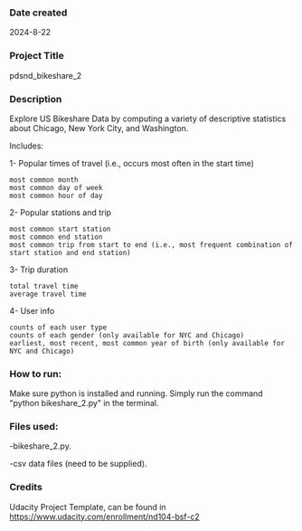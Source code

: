 
### Date created
2024-8-22

### Project Title
pdsnd_bikeshare_2

### Description
Explore US Bikeshare Data by computing a variety of descriptive statistics about Chicago, New York City, and Washington.

Includes:

1- Popular times of travel (i.e., occurs most often in the start time)

	most common month
	most common day of week
	most common hour of day

2- Popular stations and trip

	most common start station
	most common end station
	most common trip from start to end (i.e., most frequent combination of start station and end station)

3- Trip duration

	total travel time
	average travel time

4- User info

	counts of each user type
	counts of each gender (only available for NYC and Chicago)
	earliest, most recent, most common year of birth (only available for NYC and Chicago)

### How to run:
Make sure python is installed and running.
Simply run the command "python bikeshare_2.py" in the terminal.

### Files used:
-bikeshare_2.py.

-csv data files (need to be supplied).

### Credits
Udacity Project Template, can be found in https://www.udacity.com/enrollment/nd104-bsf-c2

